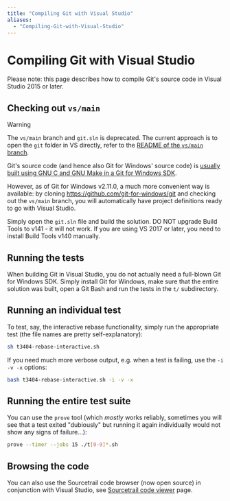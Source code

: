 ```yaml
---
title: "Compiling Git with Visual Studio"
aliases:
  - "Compiling-Git-with-Visual-Studio"
---
```

# Compiling Git with Visual Studio

Please note: this page describes how to compile Git's source code in Visual Studio 2015 or later.

## Checking out `vs/main`

> [!WARNING]  
> The `vs/main` branch and `git.sln` is deprecated. The current approach is to open the `git` folder in VS directly, refer to the [README of the `vs/main` branch](https://github.com/git-for-windows/git/tree/vs/main).

Git's source code (and hence also Git for Windows' source code) is [usually built using GNU C and GNU Make in a Git for Windows SDK](https://github.com/git-for-windows/git/wiki/Building-Git).

However, as of Git for Windows v2.11.0, a much more convenient way is available: by cloning https://github.com/git-for-windows/git and checking out the `vs/main` branch, you will automatically have project definitions ready to go with Visual Studio.

Simply open the `git.sln` file and build the solution. DO NOT upgrade Build Tools to v141 - it will not work. If you are using VS 2017 or later, you need to install Build Tools v140 manually.

## Running the tests

When building Git in Visual Studio, you do not actually need a full-blown Git for Windows SDK. Simply install Git for Windows, make sure that the entire solution was built, open a Git Bash and run the tests in the `t/` subdirectory.

## Running an individual test

To test, say, the interactive rebase functionality, simply run the appropriate test (the file names are pretty self-explanatory):

```sh
sh t3404-rebase-interactive.sh
```

If you need much more verbose output, e.g. when a test is failing, use the `-i -v -x` options:

```bash
bash t3404-rebase-interactive.sh -i -v -x
```

## Running the entire test suite

You can use the `prove` tool (which *mostly* works reliably, sometimes you will see that a test exited "dubiously" but running it again individually would not show any signs of failure...):

```sh
prove --timer --jobs 15 ./t[0-9]*.sh
```


## Browsing the code

You can also use the Sourcetrail code browser (now open source) in conjunction with Visual Studio, see [Sourcetrail code viewer](https://github.com/git-for-windows/git/wiki/Sourcetrail-code-viewer-and-linkage-to-Visual-Studio,-for-Git) page.

